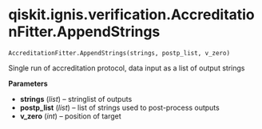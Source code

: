 # qiskit.ignis.verification.AccreditationFitter.AppendStrings

`AccreditationFitter.AppendStrings(strings, postp_list, v_zero)`

Single run of accreditation protocol, data input as a list of output strings

**Parameters**

*   **strings** (*list*) – stringlist of outputs
*   **postp\_list** (*list*) – list of strings used to post-process outputs
*   **v\_zero** (*int*) – position of target
